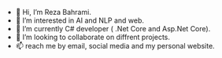 - 👋 Hi, I’m Reza Bahrami.
- 👀 I’m interested in AI and NLP and web.
- 🌱 I’m currently C# developer ( .Net Core and Asp.Net Core).
- 💞️ I’m looking to collaborate on diffrent projects.
- 📫 reach me by email, social media and my personal website.

<!---
Therezmi29/Therezmi29 is a ✨ special ✨ repository because its `README.md` (this file) appears on your GitHub profile.
You can click the Preview link to take a look at your changes.
--->
